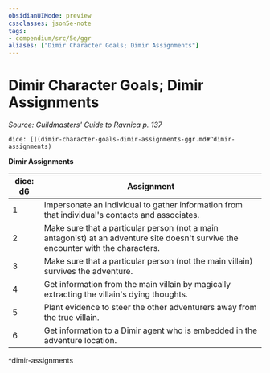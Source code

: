 ```yaml
---
obsidianUIMode: preview
cssclasses: json5e-note
tags:
- compendium/src/5e/ggr
aliases: ["Dimir Character Goals; Dimir Assignments"]
---
```

# Dimir Character Goals; Dimir Assignments
*Source: Guildmasters' Guide to Ravnica p. 137* 

`dice: [](dimir-character-goals-dimir-assignments-ggr.md#^dimir-assignments)`

**Dimir Assignments**

| dice: d6 | Assignment |
|----------|------------|
| 1 | Impersonate an individual to gather information from that individual's contacts and associates. |
| 2 | Make sure that a particular person (not a main antagonist) at an adventure site doesn't survive the encounter with the characters. |
| 3 | Make sure that a particular person (not the main villain) survives the adventure. |
| 4 | Get information from the main villain by magically extracting the villain's dying thoughts. |
| 5 | Plant evidence to steer the other adventurers away from the true villain. |
| 6 | Get information to a Dimir agent who is embedded in the adventure location. |
^dimir-assignments